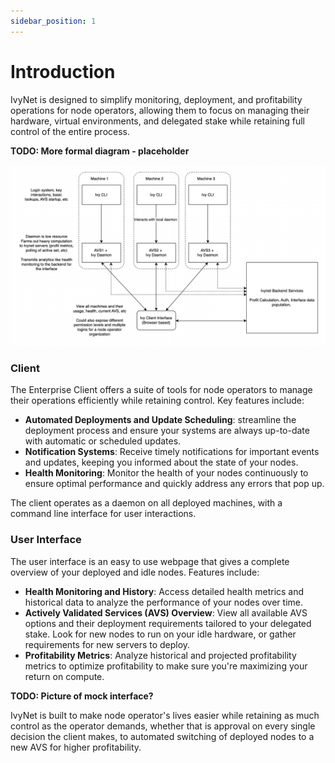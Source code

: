 ```yaml
---
sidebar_position: 1
---
```


# Introduction

IvyNet is designed to simplify monitoring, deployment, and profitability operations for node operators, allowing them to focus on managing their hardware, virtual environments, and delegated stake while retaining full control of the entire process. 

**TODO: More formal diagram - placeholder**

![Docs Version Dropdown](./imgs/IvyNetPlatformOverciew.png)

### Client

The Enterprise Client offers a suite of tools for node operators to manage their operations efficiently while retaining control. Key features include:

* **Automated Deployments and Update Scheduling**: streamline the deployment process and ensure your systems are always up-to-date with automatic or scheduled updates. 
* **Notification Systems**: Receive timely notifications for important events and updates, keeping you informed about the state of your nodes.
* **Health Monitoring**: Monitor the health of your nodes continuously to ensure optimal performance and quickly address any errors that pop up.

The client operates as a daemon on all deployed machines, with a command line interface for user interactions. 

### User Interface

The user interface is an easy to use webpage that gives a complete overview of your deployed and idle nodes. Features include:

* **Health Monitoring and History**: Access detailed health metrics and historical data to analyze the performance of your nodes over time.
* **Actively Validated Services (AVS) Overview**: View all available AVS options and their deployment requirements tailored to your delegated stake. Look for new nodes to run on your idle hardware, or gather requirements for new servers to deploy.
* **Profitability Metrics**: Analyze historical and projected profitability metrics to optimize profitability to make sure you're maximizing your return on compute.

**TODO: Picture of mock interface?**

IvyNet is built to make node operator's lives easier while retaining as much control as the operator demands, whether that is approval on every single decision the client makes, to automated switching of deployed nodes to a new AVS for higher profitability. 